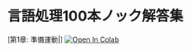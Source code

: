 # 言語処理100本ノック解答集
[第1章: 準備運動|]
[![Open In Colab](https://colab.research.google.com/assets/colab-badge.svg)](https://github.com/Ryutaro-A/nlp-nock100-answer/blob/main/nlp_nock10.ipynb)
